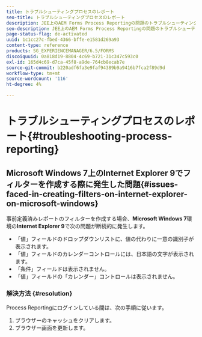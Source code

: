 ```yaml
---
title: トラブルシューティングプロセスのレポート
seo-title: トラブルシューティングプロセスのレポート
description: JEE上のAEM Forms Process Reportingの問題のトラブルシューティング
seo-description: JEE上のAEM Forms Process Reportingの問題のトラブルシューティング
page-status-flag: de-activated
uuid: 1c1cc27c-fbed-4366-bffe-e1581d269a93
content-type: reference
products: SG_EXPERIENCEMANAGER/6.5/FORMS
discoiquuid: 0a818d19-8804-4c69-b721-31c347c593c0
exl-id: 165d4c69-d7ca-45f8-a9de-764cb8ecab7e
source-git-commit: b220adf6fa3e9faf94389b9a9416b7fca2f89d9d
workflow-type: tm+mt
source-wordcount: '116'
ht-degree: 4%

---
```


# トラブルシューティングプロセスのレポート{#troubleshooting-process-reporting}

## Microsoft Windows 7上のInternet Explorer 9でフィルターを作成する際に発生した問題{#issues-faced-in-creating-filters-on-internet-explorer-on-microsoft-windows}

事前定義済みレポートのフィルターを作成する場合、**Microsoft Windows 7**&#x200B;環境の&#x200B;**Internet Explorer 9**&#x200B;で次の問題が断続的に発生します。

* 「値」フィールドのドロップダウンリストに、値の代わりに一意の識別子が表示されます。
* 「値」フィールドのカレンダーコントロールには、日本語の文字が表示されます。
* 「条件」フィールドは表示されません。
* 「値」フィールドの「カレンダー」コントロールは表示されません。

### 解決方法 {#resolution}

Process Reportingにログインしている間は、次の手順に従います。

1. ブラウザーのキャッシュをクリアします。
1. ブラウザー画面を更新します。
